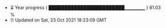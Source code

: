 - ⏳ Year progress { ████████████████████████▁▁▁▁▁▁ } 81.03 %
- ⏰ Updated on Sat, 23 Oct 2021 18:23:09 GMT

